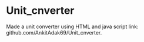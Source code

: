 # Unit_cnverter
Made a unit converter using HTML and java script
link: github.com/AnkitAdak69/Unit_cnverter.
